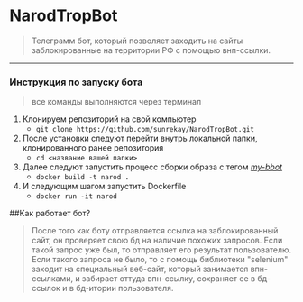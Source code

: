 # NarodTropBot

>Телеграмм бот, который позволяет заходить на сайты заблокированные на территории РФ с помощью внп-ссылки.
---


 ### **Инструкция по запуску бота** ###
>все команды выполняются через терминал
  1. Клонируем репозиторий на свой компьютер 
      - `git clone https://github.com/sunrekay/NarodTropBot.git `
  2. После установки следуют перейти внутрь локальной папки, клонированного ранее репозитория
      - `cd <название вашей папки>`
  3. Далее следуют запустить процесс сборки образа с тегом <u>*my-bbot*</u>
      - `docker build -t narod .`
  4. И следующим шагом запустить Dockerfile
      - `docker run -it narod `

##Как работает бот?
>После того как боту отправляется ссылка на заблокированный сайт, он проверяет свою бд на наличие похожих запросов. Если такой запрос уже был, то отправляет его результат пользователю. Если такого запроса не было, то с помощь библиотеки "selenium" заходит на специальный веб-сайт, который занимается впн-ссылками, и забирает оттуда впн-ссылку, сохраняет ее в бд-ссылок и в бд-итории пользователя.
